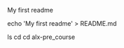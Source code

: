 My first readme                                                                                                                       

echo 'My first readme' > README.md



 ls
cd
cd alx-pre_course
